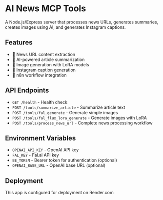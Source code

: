 # AI News MCP Tools

A Node.js/Express server that processes news URLs, generates summaries, creates images using AI, and generates Instagram captions.

## Features

- 📰 News URL content extraction
- 🤖 AI-powered article summarization
- 🎨 Image generation with LoRA models
- 📱 Instagram caption generation
- 🔗 n8n workflow integration

## API Endpoints

- `GET /health` - Health check
- `POST /tools/summarize_article` - Summarize article text
- `POST /tools/fal_generate` - Generate simple images
- `POST /tools/fal_flux_lora_generate` - Generate images with LoRA
- `POST /tools/process_news_url` - Complete news processing workflow

## Environment Variables

- `OPENAI_API_KEY` - OpenAI API key
- `FAL_KEY` - Fal.ai API key
- `BE_TOKEN` - Bearer token for authentication (optional)
- `OPENAI_BASE_URL` - OpenAI base URL (optional)

## Deployment

This app is configured for deployment on Render.com